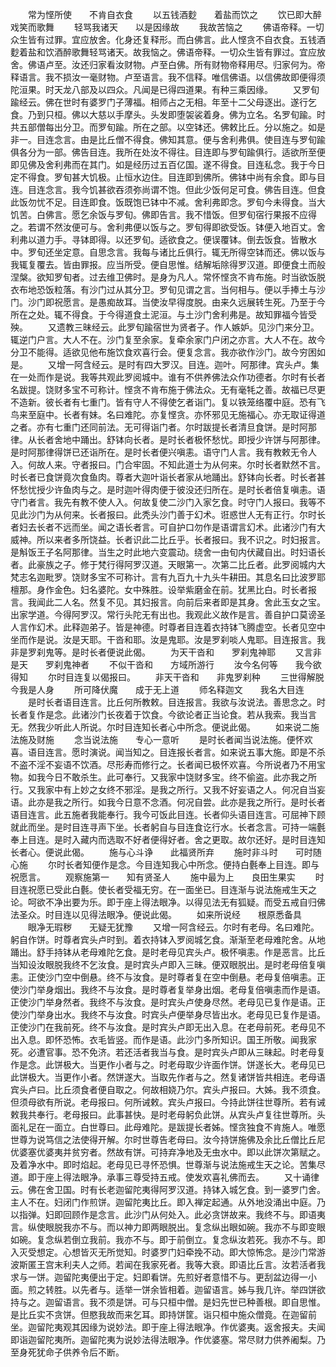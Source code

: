 <!-- { "loadSidebar": true } -->
　　常为悭所使　　不肯自衣食
　　以五钱酒麨　　着盐而饮之
　　饮已即大醉　　戏笑而歌舞
　　轻骂我诸天　　以是因缘故
　　我故苦恼之
　　佛语帝释。一切众生皆有过罪。宜应放舍。化身还复释形。而白佛言。此人悭贪不自衣食。五钱酒麨着盐和饮酒醉歌舞轻骂诸天。故我恼之。佛语帝释。一切众生皆有罪过。宜应放舍。佛语卢至。汝还归家看汝财物。卢至白佛。所有财物帝释用尽。归家何为。帝释语言。我不损汝一毫财物。卢至语言。我不信释。唯信佛语。以信佛故即便得须陀洹果。时天龙八部及以四众。凡闻是已得四道果。有种三乘因缘。
　　又罗旬踰经云。佛在世时有婆罗门子薄福。相师占之无相。年至十二父母逐出。遂行乞食。乃到只桓。佛以大慈以手摩头。头发即堕袈裟着身。佛为立名。名罗旬踰。时共五部僧每出分卫。而罗旬踰。所在之部。以空钵还。佛敕比丘。分以施之。如是非一。目连念言。由是比丘僧不得食。佛知其意。便与舍利弗俱。使目连与罗旬踰俱各分为一部。佛告目连。我所在处汝不得往。目连即与罗旬踰俱行。适欲所至便即见佛及舍利弗而在其门。如是经历过五百亿国。遂不得食。目连私念。我于今日定不得食。罗旬甚大饥极。止恒水边住。目连即到佛所。佛钵中尚有余食。即与目连。目连念言。我今饥甚欲吞须弥尚谓不饱。但此少饭何足可食。佛告目连。但食此饭勿忧不足。目连即食。饭既饱已钵中不减。舍利弗即念。罗旬今未得食。当大饥苦。白佛言。愿乞余饭与罗旬。佛即告言。我不惜饭。但罗旬宿行果报不应得之。若谓不然汝便可与。舍利弗便以饭与之。罗旬得即欲受饭。钵便入地百丈。舍利弗以道力手。寻钵即得。以还罗旬。适欲食之。便误覆钵。倒去饭食。皆散水中。罗旬还坐定意。自思念言。我每与诸比丘俱行。辄无所得空钵而还。佛以饭与我辄复覆去。皆由罪报。应当所受。便自思惟。结解垢除得罗汉道。即便食土而般涅槃。欲知罗旬者。过去维卫佛时。是身为凡人。常怀悭贪不肯布施。时当欲饭脱衣布地恐饭粒落。有沙门过从其分卫。罗旬见谓之言。当何相与。便以手捧土与沙门。沙门即祝愿言。是愚痴故耳。当使汝早得度脱。由来久远展转生死。乃至于今所在之处。辄不得食。于今得道食土泥洹。与土沙门舍利弗是。故知罪福今皆受殃。
　　又遗教三昧经云。此罗旬踰宿世为贤者子。作人嫉妒。见沙门来分卫。辄逆门户言。大人不在。沙门复至余家。复牵余家门户闭之亦言。大人不在。故今分卫不能得。适欲见他布施饮食欢喜行会。便复念言。我亦欲作沙门。故今穷困如是。
　　又增一阿含经云。是时有四大罗汉。目连。迦叶。阿那律。宾头卢。集在一处而作是说。我等共观此罗阅城中。谁有不供养佛法众作功德者。尔时有长者名跋提。饶财多宝不可称计。悭贪不肯布施于佛法众。无有毫牦之善。故福已尽更不造新。彼长者有七重门。皆有守人不得使乞者诣门。复以铁笼络覆中庭。恐有飞鸟来至庭中。长者有妹。名曰难陀。亦复悭贪。亦怀邪见无施福心。亦无取证得道之者。亦有七重门还同前法。无可得诣门者。尔时跋提长者清旦食饼。是时阿那律。从长者舍地中踊出。舒钵向长者。是时长者极怀愁忧。即授少许饼与阿那律。是时阿那律得饼已还诣所在。是时长者便兴嗔恚。语守门人言。我有教敕无令人入。何故人来。守者报曰。门合牢固。不知此道士为从何来。尔时长者默然不言。时长者已食饼竟次食鱼肉。尊者大迦叶诣长者家从地踊出。舒钵向长者。时长者甚怀愁忧授少许鱼肉与之。是时迦叶得肉便于彼没还归所在。是时长者倍复嗔恚。语守门者言。我先有教不使人入。何故复使二沙门入家乞食。时守门人报曰。我等不见此沙门为从何来。长者报曰。此秃头沙门善于幻术。诳惑世人无有正行。尔时长者妇去长者不远而坐。闻之语长者言。可自护口勿作是语谓言幻术。此诸沙门有大威神。所以来者多所饶益。长者识此二比丘乎。长者报曰。我不识之。时妇报言。是斛饭王子名阿那律。当生之时此地六变震动。绕舍一由旬内伏藏自出。时妇语长者。此豪族之子。修于梵行得阿罗汉道。天眼第一。次第二比丘者。此罗阅城内大梵志名迦毗罗。饶财多宝不可称计。言有九百九十九头牛耕田。其息名曰比波罗耶檀那。身作金色。妇名婆陀。女中殊胜。设举紫磨金在前。犹黑比白。时长者报言。我闻此二人名。然复不见。其妇报言。向前后来者即是其身。舍此玉女之宝。出家学道。今得阿罗汉。常行头陀无有出也。我观此义故作是言。善自护口莫谤圣人言作幻术。此释迦弟子。皆是神德。时尊者目连着衣持钵飞腾虚空。长者见空中坐而作是说。汝是天耶。干沓和耶。汝是鬼耶。汝是罗刹啖人鬼耶。目连报言。我非是罗刹鬼等。是时长者便说此偈。
　　为天干沓和　　罗刹鬼神耶
　　又言非是天　　罗刹鬼神者
　　不似干沓和　　方域所游行
　　汝今名何等　　我今欲得知
　　尔时目连复以偈报曰。
　　非天干沓和　　非鬼罗刹种
　　三世得解脱　　今我是人身
　　所可降伏魔　　成于无上道
　　师名释迦文　　我名大目连
　　是时长者语目连言。比丘何所教敕。目连报言。我欲与汝说法。善思念之。时长者复作是念。此诸沙门长夜着于饮食。今欲论者正当论食。若从我索。我当言无。然我少听此人所说。尔时目连知长者心中所念。便说此偈。
　　如来说二施　　法施及财施
　　念当说法施　　专心一意听
　　是时长者闻当说法施。便怀欢喜。语目连言。愿时演说。闻当知之。目连报长者言。如来说五事大施。即是不杀不盗不淫不妄语不饮酒。尽形寿而修行之。长者闻已极怀欢喜。今所说者乃不用宝物。如我今日不敢杀生。此可奉行。又我家中饶财多宝。终不偷盗。此亦我之所行。又我家中有上妙之女终不邪淫。是我之所行。又我不好妄语之人。何况自当妄语。此亦是我之所行。如我今日意不念酒。何况自尝。此亦是我之所行。是时长者语目连言。此五施者我能奉行。我今可饭此目连。长者仰头语目连言。可屈神下顾就此而坐。是时目连寻声下坐。长者躬自与目连食讫行水。长者念言。可持一端氎奉上目连。是时入藏内而选取不好者便得好者。舍之更取。故尔还好。是时目连知长者心。便说此偈。
　　施与心斗诤　　此福贤所弃
　　施时非斗时　　可时随心施
　　尔时长者知便作是念。今目连知我心中所念。便持白氎奉上目连。即与祝愿言。
　　观察施第一　　知有贤圣人
　　施中最为上　　良田生果实
　　时目连祝愿已受此白氎。使长者受福无穷。在一面坐已。目连渐与说法施戒生天之论。呵欲不净出要为乐。即于座上得法眼净。以得见法无有狐疑。而受五戒自归佛法圣众。时目连以见得法眼净。便说此偈。
　　如来所说经　　根原悉备具
　　眼净无瑕秽　　无疑无犹豫
　　又增一阿含经云。尔时有老母。名曰难陀。躬自作饼。时尊者宾头卢时到。着衣持钵入罗阅城乞食。渐渐至老母难陀舍。从地踊出。舒手持钵从老母难陀乞食。是时老母见宾头卢。极怀嗔恚。作是恶言。比丘当知设汝眼脱我终不乞汝食。是时宾头卢即入三昧。便双眼脱出。是时老母倍复嗔恚。正使沙门空中倒悬。终不与汝食。是时尊者复在空中倒悬。老母复倍嗔恚。正使沙门举身烟出。我终不与汝食。是时尊者复举身出烟。老母复倍嗔恚而作是语。正使沙门举身然者。我终不与汝食。是时宾头卢使身尽然。老母见已复作是语。正使沙门举身出水。我终不与汝食。时宾头卢便举身尽皆出水。老母见已复作是语。正使沙门在我前死。终不与汝食。是时宾头卢即无出入息。在老母前死。老母见不出入息。即怀恐怖。衣毛皆竖。而作是语。此沙门多所知识。国王所敬。闻我家死。必遭官事。恐不免济。若还活者我当与食。是时宾头卢即从三昧起。时老母复作是念。此饼极大。当更作小者与之。时老母取少许面作饼。饼遂长大。老母见已此饼极大。当更作小者。然饼遂大。当取先作者与之。然复诸饼皆共相连。老母语宾头卢曰。比丘须食者便自取之。何故相娆乃尔。宾头卢报曰。大姊。我不须食。但须母欲有所说。老母报曰。何所诫敕。宾头卢报曰。今持此饼往世尊所。若有诫敕我共奉行。老母报曰。此事甚快。是时老母躬负此饼。从宾头卢复往世尊所。头面礼足在一面立。白世尊曰。此母难陀。是跋提长者姊。悭贪独食不肯施人。唯愿世尊为说笃信之法使得开解。尔时世尊告老母曰。汝今持饼施佛及余比丘僧比丘尼优婆塞优婆夷并贫穷者。然故有饼。可持弃净地及无虫水中。即以此饼次第赋之。及着净水中。即时焰起。老母见已寻怀恐惧。世尊渐与说法施戒生天之论。苦集尽道。即于座上得法眼净。承事三尊受持五戒。使发欢喜礼佛而去。
　　又十诵律云。佛在舍卫国。时有长老迦留陀夷得阿罗汉道。持钵入城乞食。到一婆罗门舍。主人不在。妇闭门作煎饼。迦留陀夷比丘。即入禅定起通。从外地没涌出中庭。乃以指弹。妇即回顾作是念言。此沙门从何处入。此必贪饼故来。我终不与。即语夷言。纵使眼脱我亦不与。而以神力即两眼脱出。复念纵出眼如碗。我亦不与即变眼如碗。复念纵若倒立我前。我亦不与。即于前倒立。复念纵汝若死。我亦不与。即入灭受想定。心想皆灭无所觉知。时婆罗门妇牵挽不动。即大惊怖念。是沙门常游波斯匿王宫末利夫人之师。若闻在我家死者。我等大衰。即语比丘言。汝若活者我求与一饼。迦留陀夷便出于定。妇即看饼。先煎好者意惜不与。更刮盆边得一小面。煎之转胜。以先者与。适举一饼余皆相着。迦留语言。姊与我几许。举四饼欲持与之。迦留语言。我不须是饼。可与只桓中僧。是妇先世已种善根。即自思惟。是比丘实不贪饼。但愍我故而来乞耳。即持饼筐。诣只桓中施众僧竟。在迦留前坐。迦留陀夷观其因缘为说妙法。即于座上得法眼净。作优婆夷。返舍报夫。夫闻即诣迦留陀夷所。迦留陀夷为说妙法得法眼净。作优婆塞。常尽财力供养阇梨。乃至身死犹命子供养令后不断。
